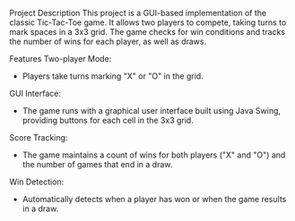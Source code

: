 Project Description
This project is a GUI-based implementation of the classic Tic-Tac-Toe game. It allows two players to compete, taking turns to mark spaces in a 3x3 grid. The game checks for win conditions and tracks the number of wins for each player, as well as draws.

Features
Two-player Mode: 
- Players take turns marking "X" or "O" in the grid.
  
GUI Interface: 
- The game runs with a graphical user interface built using Java Swing, providing buttons for each cell in the 3x3 grid.

Score Tracking: 
- The game maintains a count of wins for both players ("X" and "O") and the number of games that end in a draw.

Win Detection: 
- Automatically detects when a player has won or when the game results in a draw.
